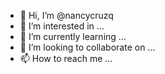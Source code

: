 - 👋 Hi, I’m @nancycruzq
- 👀 I’m interested in ...
- 🌱 I’m currently learning ...
- 💞️ I’m looking to collaborate on ...
- 📫 How to reach me ...

<!---
nancycruzq/nancycruzq is a ✨ special ✨ repository because its `README.md` (this file) appears on your GitHub profile.
You can click the Preview link to take a look at your changes.
--->
